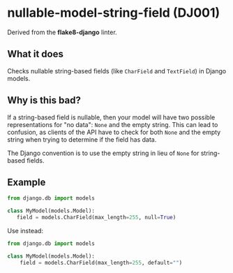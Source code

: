 # nullable-model-string-field (DJ001)

Derived from the **flake8-django** linter.

## What it does
Checks nullable string-based fields (like `CharField` and `TextField`)
in Django models.

## Why is this bad?
If a string-based field is nullable, then your model will have two possible
representations for "no data": `None` and the empty string. This can lead to
confusion, as clients of the API have to check for both `None` and the
empty string when trying to determine if the field has data.

The Django convention is to use the empty string in lieu of `None` for
string-based fields.

## Example
```python
from django.db import models

class MyModel(models.Model):
   field = models.CharField(max_length=255, null=True)
```

Use instead:
```python
from django.db import models

class MyModel(models.Model):
    field = models.CharField(max_length=255, default="")
```
